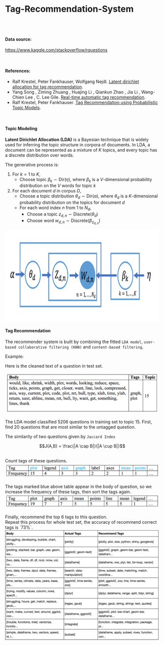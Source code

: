 # Tag-Recommendation-System

<br>
<br>

#### Data source: 
https://www.kaggle.com/stackoverflow/rquestions 

<br>

#### References:
+ Ralf Krestel, Peter Fankhauser, Wolfgang Nejdl. [Latent dirichlet allocation for tag recommendation](http://dl.acm.org/citation.cfm?id=1639726).
+ Yang Song , Ziming Zhuang , Huajing Li , Qiankun Zhao , Jia Li , Wang-Chien Lee , C. Lee Gile. [Real-time automatic tag recommendation](http://dl.acm.org/citation.cfm?id=1390423
).
+ Ralf Krestel, Peter Fankhauser. [Tag Recommendation using Probabilistic Topic Models](http://ceur-ws.org/Vol-497/paper_06.pdf
).
 
<br>

#### Topic Modeling

**Latent Dirichlet Allocation (LDA)** is a Bayesian technique that is widely used for inferring the topic structure in corpora of documents. In LDA, a document can be represented as a mixture of $K$ topics, and every topic has a discrete distribution over words.

The generative process is:

1. For $k = 1$ to $K$,
    + Choose topic $\beta_k \sim \text{Dir}(\eta)$, where $\beta_k$ is a $V$-dimensional probability distribution on the $V$ words for topic $k$
2. For each document $d$ in corpus $D$,
    + Choose a topic distribution $\theta_d \sim \text{Dir}(\alpha)$, where $\theta_d$ is a $K$-dimensional probability distribution on the topics for document $d$
    + For each word index $n$ from 1 to $N_d$,
        + Choose a topic $z_{d,n} \sim \text{Discrete}(\theta_d)$
        + Choose word $w_{d,n} \sim \text{Discrete}(\beta_{z_{d,n}})$

<center><img src="./figs/LDA_generative_process.png"  width="600px" height="300px" /></center>


#### Tag Recommendation

The recommender system is built by combining the fitted `LDA model`, `user-based collaborative filtering (KNN)` and `content-based filtering`.

Example:

Here is the cleaned text of a question in test set.

<center><img src="./figs/example.png"  width="500px"" /></center>

<br>
The LDA model classified 5206 questions in training set to topic 15. First, find 20 questions that are most similar to the untagged question.

The similarity of two questions given by `Jaccard Index`

$$J(A,B) = \frac{|A \cap B|}{|A \cup B|}$$

<br>
Count tags of these questions.

<center><img src="./figs/table1.png"  width="550px"" /></center>

<br>
The tags marked blue above table appear in the body of question, so we increase the frequency of these tags, then sort the tags again.

<center><img src="./figs/table2.png"  width="550px"" /></center>

<br>
Finally, recommend the top 6 tags to this question.

<br>
Repeat this process for whole test set, the accuracy of recommend correct tags is `73%`.

<center><img src="./figs/recommend.png"  width="700px"" /></center>